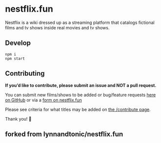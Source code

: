 # nestflix.fun

Nestflix is a wiki dressed up as a streaming platform that catalogs fictional films and tv shows inside real movies and tv shows.

## Develop

```
npm i
npm start
```

## Contributing

**If you’d like to contribute, please submit an issue and NOT a pull request.**

You can submit new films/shows to be added or bug/feature requests [here on GitHub](https://github.com/lynnandtonic/nestflix.fun/issues/new/choose) or via a [form on nestflix.fun](https://nestflix.fun/contribute)

Please see criteria for what titles may be added on [the /contribute page](https://nestflix.fun/contribute).

Thank you! 💚

## forked from lynnandtonic/nestflix.fun
